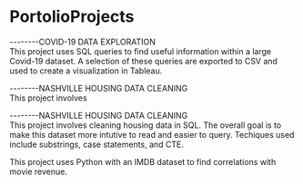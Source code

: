 # PortolioProjects

--------COVID-19 DATA EXPLORATION  
This project uses SQL queries to find useful information within a large Covid-19 dataset.  A selection of these queries are exported to CSV and used to create a visualization in Tableau.
                 
                 
--------NASHVILLE HOUSING DATA CLEANING                        
This project involves




--------NASHVILLE HOUSING DATA CLEANING                        
This project involves cleaning housing data in SQL.  The overall goal is to make this dataset more intutive to read and easier to query.  Techiques used include substrings, case statements, and CTE.       


This project uses Python with an IMDB dataset to find correlations with movie revenue.
